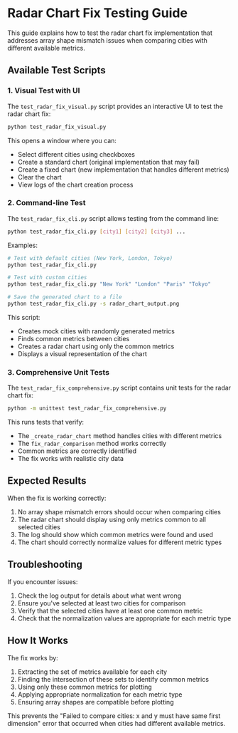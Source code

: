 # Radar Chart Fix Testing Guide

This guide explains how to test the radar chart fix implementation that addresses array shape mismatch issues when comparing cities with different available metrics.

## Available Test Scripts

### 1. Visual Test with UI
The `test_radar_fix_visual.py` script provides an interactive UI to test the radar chart fix:

```bash
python test_radar_fix_visual.py
```

This opens a window where you can:
- Select different cities using checkboxes
- Create a standard chart (original implementation that may fail)
- Create a fixed chart (new implementation that handles different metrics)
- Clear the chart
- View logs of the chart creation process

### 2. Command-line Test
The `test_radar_fix_cli.py` script allows testing from the command line:

```bash
python test_radar_fix_cli.py [city1] [city2] [city3] ...
```

Examples:
```bash
# Test with default cities (New York, London, Tokyo)
python test_radar_fix_cli.py

# Test with custom cities
python test_radar_fix_cli.py "New York" "London" "Paris" "Tokyo"

# Save the generated chart to a file
python test_radar_fix_cli.py -s radar_chart_output.png
```

This script:
- Creates mock cities with randomly generated metrics
- Finds common metrics between cities
- Creates a radar chart using only the common metrics
- Displays a visual representation of the chart

### 3. Comprehensive Unit Tests
The `test_radar_fix_comprehensive.py` script contains unit tests for the radar chart fix:

```bash
python -m unittest test_radar_fix_comprehensive.py
```

This runs tests that verify:
- The `_create_radar_chart` method handles cities with different metrics
- The `fix_radar_comparison` method works correctly
- Common metrics are correctly identified
- The fix works with realistic city data

## Expected Results

When the fix is working correctly:

1. No array shape mismatch errors should occur when comparing cities
2. The radar chart should display using only metrics common to all selected cities
3. The log should show which common metrics were found and used
4. The chart should correctly normalize values for different metric types

## Troubleshooting

If you encounter issues:

1. Check the log output for details about what went wrong
2. Ensure you've selected at least two cities for comparison
3. Verify that the selected cities have at least one common metric
4. Check that the normalization values are appropriate for each metric type

## How It Works

The fix works by:

1. Extracting the set of metrics available for each city
2. Finding the intersection of these sets to identify common metrics
3. Using only these common metrics for plotting
4. Applying appropriate normalization for each metric type
5. Ensuring array shapes are compatible before plotting

This prevents the "Failed to compare cities: x and y must have same first dimension" error that occurred when cities had different available metrics.
